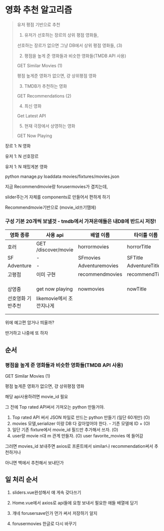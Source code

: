 # 영화 추천 알고리즘

> 유저 평점 기반으로 추천
>
> 1) 유저가 선호하는 장르의 상위 평점 영화들,
>
> 선호하는 장르가 없으면 그냥 DB에서 상위 평점 영화들, (3)
>
> 2) 평점을 높게 준 영화들과 비슷한 영화들(TMDB API 사용)
>
> GET Similar Movies (1)
>
> 평점 높게준 영화가 없으면, 걍 상위평점 영화
>
> 3) TMDB가 추천하는 영화
>
> GET Recommendations (2)
>
> 4) 최신 영화
>
> Get Latest API
>
> 5) 현재 극장에서 상영하는 영화
>
> GET Now Playing

장르 1: N 영화 

유저 1: N 선호장르

유저 1: N 재밌게본 영화

python manage.py loaddata movies/fixtures/movies.json



지금 Recommendmovie랑 forusermovies가 겹치는데,

slider주는거 자체를 components로 만들어서 편하게 하기

Recommendmovie기반으로 (movie_id쓰기땜에)

### 구성 기본 20개씩 보낼것 - tmdb에서 가져온애들은 내DB에 반드시 저장!

| 영화 종류         | 사용 api                 | 배열 이름       | 타이틀 이름    |
| ----------------- | ------------------------ | --------------- | -------------- |
| 호러              | GET /discover/movie      | horrormovies    | horrorTitle    |
| SF                | -                        | SFmovies        | SFTitle        |
| Adventure         | -                        | Adventuremovies | AdventureTitle |
| 고평점            | 이미 구현                | recommendmovies | recommendTitle |
|                   |                          |                 |                |
|                   |                          |                 |                |
|                   |                          |                 |                |
| 상영중            | get now playing          | nowmovies       | nowTitle       |
| 선호영화 기반추천 | likemovie에서 조깐지나게 |                 |                |
|                   |                          |                 |                |
|                   |                          |                 |                |

위에 예고편 암거나 띄울까?

딴거하고 나중에 또 하자



## 순서

### 평점을 높게 준 영화들과 비슷한 영화들(TMDB API 사용)

GET Similar Movies (1)

평점 높게준 영화가 없으면, 걍 상위평점 영화

해당 api사용하려면 movie_id 필요

그 전에 Top rated API써서 가져오는 python 만들거야.

1. Top rated API 써서 JSON 파일로 만드는 python 만들기 (일단 60개만) (O)
2. movies 모델,serializer 이랑 DB 다 갈아엎어야 한다. - 기존 모델에 ID + (O)
3. 일단 기존 fixture에서 movie_id 필드만 추가해서 쓰자. (O)
4. user랑 movie n대 m 관계 만들자. (O) user favorite_movies 에 들어감

그러면 movies_id 보내주면 axios로 프론트에서 similar나 recommendation써서 추천하거나

아니면 백에서 추천해서 보내던가





## 일 처리 순서

1) sliders.vue완성해서 얘 게속 갖다쓰기

2) Home.vue에서 axios로 api들에 요청 보내서 필요한 애들 배열에 담기

3) 걔네 forusersave인가 먼가 써서 저장하기 알지

4) forusermovies 한글로 다시 바꾸기